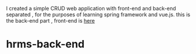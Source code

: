 
I created a simple CRUD web application with front-end and back-end separated , for the purposes of learning spring framework and vue.js. this is the back-end part , 
front-end is [here](https://github.com/songliansheng/hrms-front-end)
# hrms-back-end
 
